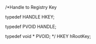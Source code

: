 /*Handle to Registry Key  
  
  typedef HANDLE HKEY;  
  
  typedef PVOID HANDLE;  
  
  typedef void * PVOID;
*/
HKEY hRootKey;
